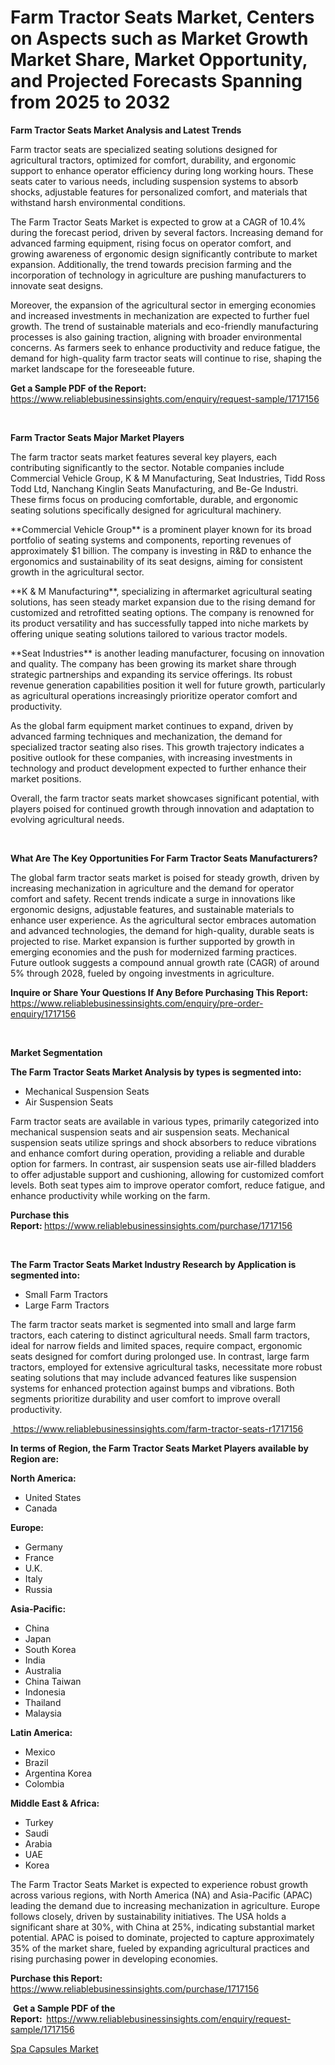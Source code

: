 <p><h1>Farm Tractor Seats Market, Centers on Aspects such as Market Growth Market Share, Market Opportunity, and Projected Forecasts Spanning from 2025 to 2032</h1></p><p><strong>Farm Tractor Seats Market Analysis and Latest Trends</strong></p>
<p><p>Farm tractor seats are specialized seating solutions designed for agricultural tractors, optimized for comfort, durability, and ergonomic support to enhance operator efficiency during long working hours. These seats cater to various needs, including suspension systems to absorb shocks, adjustable features for personalized comfort, and materials that withstand harsh environmental conditions.</p><p>The Farm Tractor Seats Market is expected to grow at a CAGR of 10.4% during the forecast period, driven by several factors. Increasing demand for advanced farming equipment, rising focus on operator comfort, and growing awareness of ergonomic design significantly contribute to market expansion. Additionally, the trend towards precision farming and the incorporation of technology in agriculture are pushing manufacturers to innovate seat designs.</p><p>Moreover, the expansion of the agricultural sector in emerging economies and increased investments in mechanization are expected to further fuel growth. The trend of sustainable materials and eco-friendly manufacturing processes is also gaining traction, aligning with broader environmental concerns. As farmers seek to enhance productivity and reduce fatigue, the demand for high-quality farm tractor seats will continue to rise, shaping the market landscape for the foreseeable future.</p></p>
<p><strong>Get a Sample PDF of the Report:&nbsp;</strong> <a href="https://www.reliablebusinessinsights.com/enquiry/request-sample/1717156?utm_campaign=2268&utm_medium=2&utm_source=Github&utm_content=ia&utm_term=25032025&utm_id=farm-tractor-seats">https://www.reliablebusinessinsights.com/enquiry/request-sample/1717156</a></p>
<p>&nbsp;</p>
<p><strong>Farm Tractor Seats Major Market Players</strong></p>
<p><p>The farm tractor seats market features several key players, each contributing significantly to the sector. Notable companies include Commercial Vehicle Group, K & M Manufacturing, Seat Industries, Tidd Ross Todd Ltd, Nanchang Kinglin Seats Manufacturing, and Be-Ge Industri. These firms focus on producing comfortable, durable, and ergonomic seating solutions specifically designed for agricultural machinery.</p><p>**Commercial Vehicle Group** is a prominent player known for its broad portfolio of seating systems and components, reporting revenues of approximately $1 billion. The company is investing in R&D to enhance the ergonomics and sustainability of its seat designs, aiming for consistent growth in the agricultural sector.</p><p>**K & M Manufacturing**, specializing in aftermarket agricultural seating solutions, has seen steady market expansion due to the rising demand for customized and retrofitted seating options. The company is renowned for its product versatility and has successfully tapped into niche markets by offering unique seating solutions tailored to various tractor models.</p><p>**Seat Industries** is another leading manufacturer, focusing on innovation and quality. The company has been growing its market share through strategic partnerships and expanding its service offerings. Its robust revenue generation capabilities position it well for future growth, particularly as agricultural operations increasingly prioritize operator comfort and productivity.</p><p>As the global farm equipment market continues to expand, driven by advanced farming techniques and mechanization, the demand for specialized tractor seating also rises. This growth trajectory indicates a positive outlook for these companies, with increasing investments in technology and product development expected to further enhance their market positions. </p><p>Overall, the farm tractor seats market showcases significant potential, with players poised for continued growth through innovation and adaptation to evolving agricultural needs.</p></p>
<p>&nbsp;</p>
<p><strong>What Are The Key Opportunities For Farm Tractor Seats Manufacturers?</strong></p>
<p><p>The global farm tractor seats market is poised for steady growth, driven by increasing mechanization in agriculture and the demand for operator comfort and safety. Recent trends indicate a surge in innovations like ergonomic designs, adjustable features, and sustainable materials to enhance user experience. As the agricultural sector embraces automation and advanced technologies, the demand for high-quality, durable seats is projected to rise. Market expansion is further supported by growth in emerging economies and the push for modernized farming practices. Future outlook suggests a compound annual growth rate (CAGR) of around 5% through 2028, fueled by ongoing investments in agriculture.</p></p>
<p><strong>Inquire or Share Your Questions If Any Before Purchasing This Report:</strong> <a href="https://www.reliablebusinessinsights.com/enquiry/pre-order-enquiry/1717156?utm_campaign=2268&utm_medium=2&utm_source=Github&utm_content=ia&utm_term=25032025&utm_id=farm-tractor-seats">https://www.reliablebusinessinsights.com/enquiry/pre-order-enquiry/1717156</a></p>
<p>&nbsp;</p>
<p><strong>Market Segmentation</strong></p>
<p><strong>The Farm Tractor Seats Market Analysis by types is segmented into:</strong></p>
<p><ul><li>Mechanical Suspension Seats</li><li>Air Suspension Seats</li></ul></p>
<p><p>Farm tractor seats are available in various types, primarily categorized into mechanical suspension seats and air suspension seats. Mechanical suspension seats utilize springs and shock absorbers to reduce vibrations and enhance comfort during operation, providing a reliable and durable option for farmers. In contrast, air suspension seats use air-filled bladders to offer adjustable support and cushioning, allowing for customized comfort levels. Both seat types aim to improve operator comfort, reduce fatigue, and enhance productivity while working on the farm.</p></p>
<p><strong>Purchase this Report:&nbsp;</strong><a href="https://www.reliablebusinessinsights.com/purchase/1717156?utm_campaign=2268&utm_medium=2&utm_source=Github&utm_content=ia&utm_term=25032025&utm_id=farm-tractor-seats">https://www.reliablebusinessinsights.com/purchase/1717156</a></p>
<p>&nbsp;</p>
<p><strong>The Farm Tractor Seats Market Industry Research by Application is segmented into:</strong></p>
<p><ul><li>Small Farm Tractors</li><li>Large Farm Tractors</li></ul></p>
<p><p>The farm tractor seats market is segmented into small and large farm tractors, each catering to distinct agricultural needs. Small farm tractors, ideal for narrow fields and limited spaces, require compact, ergonomic seats designed for comfort during prolonged use. In contrast, large farm tractors, employed for extensive agricultural tasks, necessitate more robust seating solutions that may include advanced features like suspension systems for enhanced protection against bumps and vibrations. Both segments prioritize durability and user comfort to improve overall productivity.</p></p>
<p><a href="https://www.reliablebusinessinsights.com/farm-tractor-seats-r1717156?utm_campaign=2268&utm_medium=2&utm_source=Github&utm_content=ia&utm_term=25032025&utm_id=farm-tractor-seats">&nbsp;https://www.reliablebusinessinsights.com/farm-tractor-seats-r1717156</a></p>
<p><strong>In terms of Region, the Farm Tractor Seats Market Players available by Region are:</strong></p>
<p>
    <p> <strong> North America: </strong>
        <ul>
            <li>United States</li>
            <li>Canada</li>
        </ul>
        </p> 
    <p> <strong> Europe: </strong>
        <ul>
            <li>Germany</li>
            <li>France</li>
            <li>U.K.</li>
            <li>Italy</li>
            <li>Russia</li>
        </ul>
        </p> 
    <p> <strong> Asia-Pacific: </strong>
        <ul>
            <li>China</li>
            <li>Japan</li>
            <li>South Korea</li>
            <li>India</li>
            <li>Australia</li>
            <li>China Taiwan</li>
            <li>Indonesia</li>
            <li>Thailand</li>
            <li>Malaysia</li>
        </ul>
        </p> 
    <p> <strong> Latin America: </strong>
        <ul>
            <li>Mexico</li>
            <li>Brazil</li>
            <li>Argentina Korea</li>
            <li>Colombia</li>
        </ul>
        </p> 
    <p> <strong> Middle East & Africa: </strong>
        <ul>
            <li>Turkey</li>
            <li>Saudi</li>
            <li>Arabia</li>
            <li>UAE</li>
            <li>Korea</li>
        </ul>
    </p>
    </p>
<p><p>The Farm Tractor Seats Market is expected to experience robust growth across various regions, with North America (NA) and Asia-Pacific (APAC) leading the demand due to increasing mechanization in agriculture. Europe follows closely, driven by sustainability initiatives. The USA holds a significant share at 30%, with China at 25%, indicating substantial market potential. APAC is poised to dominate, projected to capture approximately 35% of the market share, fueled by expanding agricultural practices and rising purchasing power in developing economies.</p></p>
<p><strong>Purchase this Report: </strong><a href="https://www.reliablebusinessinsights.com/purchase/1717156?utm_campaign=2268&utm_medium=2&utm_source=Github&utm_content=ia&utm_term=25032025&utm_id=farm-tractor-seats">https://www.reliablebusinessinsights.com/purchase/1717156</a></p>
<p>&nbsp;<strong>Get a Sample PDF of the Report:&nbsp;&nbsp;</strong><a href="https://www.reliablebusinessinsights.com/enquiry/request-sample/1717156?utm_campaign=2268&utm_medium=2&utm_source=Github&utm_content=ia&utm_term=25032025&utm_id=farm-tractor-seats">https://www.reliablebusinessinsights.com/enquiry/request-sample/1717156</a></p>
<p><strong></strong></p>
<p><p><a href="https://github.com/LilianFaulkner65/Market-Research-Report-List-2/blob/main/spa-capsules-market.md?utm_campaign=2268&utm_medium=2&utm_source=Github&utm_content=ia&utm_term=25032025&utm_id=farm-tractor-seats">Spa Capsules Market</a></p></p>